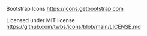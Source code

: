 Bootstrap Icons
https://icons.getbootstrap.com

Licensed under MIT license
https://github.com/twbs/icons/blob/main/LICENSE.md









